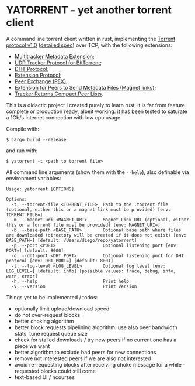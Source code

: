 # YATORRENT - yet another torrent client

A command line torrent client written in rust, implementing the [Torrent protocol v1.0](http://bittorrent.org/beps/bep_0003.html) ([detailed spec](https://wiki.theory.org/BitTorrentSpecification)) over TCP, with the following extensions:

- [Multitracker Metadata Extension](http://bittorrent.org/beps/bep_0012.html);
- [UDP Tracker Protocol for BitTorrent](http://bittorrent.org/beps/bep_0015.html);
- [DHT Protocol](http://bittorrent.org/beps/bep_0005.html);
- [Extension Protocol](http://bittorrent.org/beps/bep_0010.html);
- [Peer Exchange (PEX)](https://www.bittorrent.org/beps/bep_0011.html);
- [Extension for Peers to Send Metadata Files (Magnet links)](https://www.bittorrent.org/beps/bep_0009.html);
- [Tracker Returns Compact Peer Lists](https://www.bittorrent.org/beps/bep_0023.html).

This is a didactic project I created purely to learn rust, it is far from feature complete or production ready, albeit working: it has been tested to saturate a 1Gb/s internet connection with low cpu usage.

Compile with:

```
$ cargo build --release
```

and run with:

```
$ yatorrent -t <path to torrent file>
```

All command line arguments (show them with the `--help`), also definable via environment variables:

```
Usage: yatorrent [OPTIONS]

Options:
  -t, --torrent-file <TORRENT_FILE>  Path to the .torrent file (optional, either this or a magnet link must be provided) [env: TORRENT_FILE=]
  -m, --magnet-uri <MAGNET_URI>      Magnet Link URI (optional, either this or a torrent file must be provided) [env: MAGNET_URI=]
  -b, --base-path <BASE_PATH>        Optional base path where files are downloaded (directory will be created if it does not exist) [env: BASE_PATH=] [default: /Users/diego/repo/yatorrent]
  -p, --port <PORT>                  Optional listening port [env: PORT=] [default: 8000]
  -d, --dht-port <DHT_PORT>          Optional listening port for DHT protocol [env: DHT_PORT=] [default: 8001]
  -l, --log-level <LOG_LEVEL>        Optional log level [env: LOG_LEVEL=] [default: info] [possible values: trace, debug, info, warn, error]
  -h, --help                         Print help
  -V, --version                      Print version
```

Things yet to be implemented / todos:

- optionally limit upload/download speed
- do not over-request blocks
- better choking algorithm
- better block requests pipelining algorithm: use also peer bandwidth stats, tune request queue size
- check for stalled downloads / try new peers if no current one has a piece we want
- better algorithm to exclude bad peers for new connections
- remove not interested peers if we are also not interested
- avoid re-requesting blocks after receiving choke message for a while - requested blocks could still come
- text-based UI / ncourses
